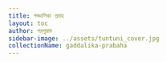 ```yaml
---
title: গড্ডালিকা প্রবাহ
layout: toc
author: পরশুরাম
sidebar-image: ../assets/tuntuni_cover.jpg
collectionName: gaddalika-prabaha
---
```

